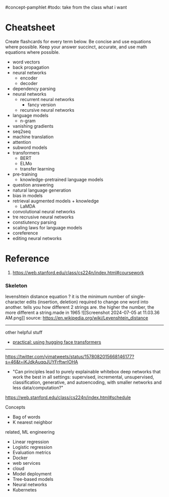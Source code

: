 #concept-pamphlet 
#todo: take from the class what i want

# Cheatsheet

Create flashcards for every term below. Be concise and use equations where possible. Keep your answer succinct, accurate, and use math equations where possible. 
- word vectors
- back propagation
- neural networks
	- encoder
	- decoder
- dependency parsing
- neural networks
	- recurrent neural networks
		- fancy version
	- recursive neural networks
- language models
	- n-gram
- vanishing gradients
- seq2seq
- machine translation
- attention
- subword models
- transformers
	- BERT
	- ELMo
	- transfer learning
- pre-training
	- knowledge-pretrained language models
- question answering
- natural language generation
- bias in models
- retrieval augmented models + knowledge
	- LaMDA
- convolutional neural networks
- tre recrusive neural networks
- constiutency parsing
- scaling laws for language models
- coreference
- editing neural networks

# Reference
1. https://web.stanford.edu/class/cs224n/index.html#coursework


### Skeleton

levenshtein distance equation
?
it is the minimum number of single-character edits (insertion, deletion) required to change one word into another. tells you how different 2 strings are. the higher the number, the more different a string.made in 1965
![[Screenshot 2024-07-05 at 11.03.36 AM.png]]
source: https://en.wikipedia.org/wiki/Levenshtein_distance
<!--LEARN:0BzDQJII-->


---
other helpful stuff
- [practical: using hugging face transformers
](https://colab.research.google.com/drive/1pxc-ehTtnVM72-NViET_D2ZqOlpOi2LH?usp=sharing#scrollTo=Q9th7mpc-X8v)

---


https://twitter.com/yimatweets/status/1578082015668146177?s=46&t=iKJdkAuqqJUYFrftwrlOHA
- "Can principles lead to purely explainable whitebox deep networks that work the best in all settings: supervised, incremental, unsupervised, classification, generative, and autoencoding, with smaller networks and less data/computation?"

https://web.stanford.edu/class/cs224n/index.html#schedule



Concepts
- Bag of words
- K nearest neighbor 

related, ML engineering
- Linear regression 
- Logistic regression 
- Evaluation metrics 
- Docker
- web services
- cloud 
- Model deployment 
- Tree-based models 
- Neural networks 
- Kubernetes
